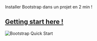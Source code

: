 Installer Bootstrap dans un projet en 2 min !

## [Getting start here !](https://getbootstrap.com/docs/4.4/getting-started/introduction/)

    
![Bootstrap Quick Start](https://zupimages.net/up/20/10/lnu3.png)
